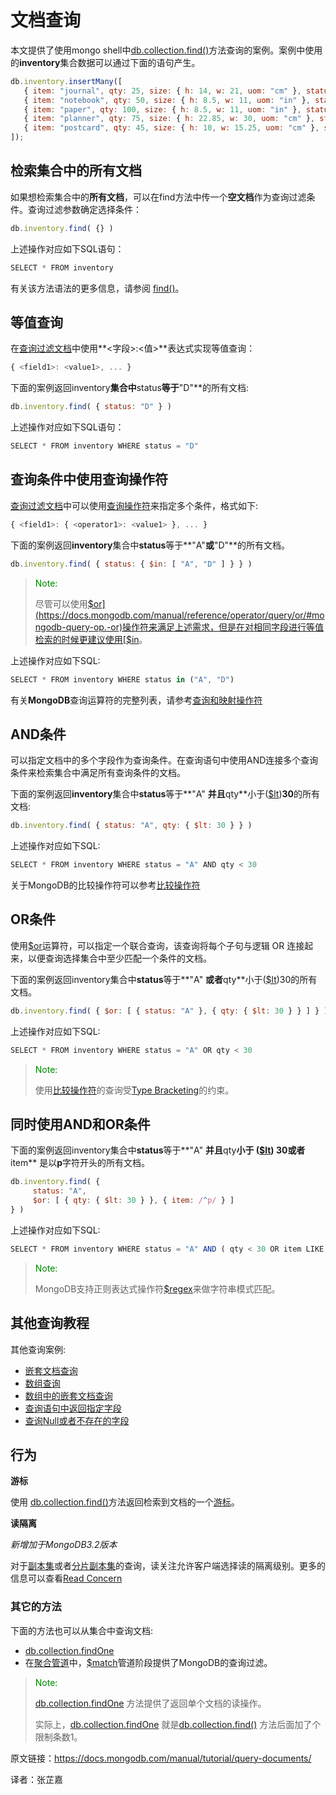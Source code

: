 # 文档查询

本文提供了使用mongo shell中[db.collection.find()](https://docs.mongodb.com/v4.0/reference/method/db.collection.find/#db.collection.find)方法查询的案例。案例中使用的**inventory**集合数据可以通过下面的语句产生。

```javascript
db.inventory.insertMany([
   { item: "journal", qty: 25, size: { h: 14, w: 21, uom: "cm" }, status: "A" },
   { item: "notebook", qty: 50, size: { h: 8.5, w: 11, uom: "in" }, status: "A" },
   { item: "paper", qty: 100, size: { h: 8.5, w: 11, uom: "in" }, status: "D" },
   { item: "planner", qty: 75, size: { h: 22.85, w: 30, uom: "cm" }, status: "D" },
   { item: "postcard", qty: 45, size: { h: 10, w: 15.25, uom: "cm" }, status: "A" }
]);
```



## 检索集合中的所有文档

如果想检索集合中的**所有文档**，可以在find方法中传一个**空文档**作为查询过滤条件。查询过滤参数确定选择条件：

```javascript
db.inventory.find( {} )
```



上述操作对应如下SQL语句：

```javascript
SELECT * FROM inventory
```

有关该方法语法的更多信息，请参阅 [find()](https://docs.mongodb.com/v4.0/reference/method/db.collection.find/#db.collection.find)。



## 等值查询

在[查询过滤文档](https://docs.mongodb.com/manual/core/document/#std-label-document-query-filter)中使用**<字段>:<值>**表达式实现等值查询：

```javascript
{ <field1>: <value1>, ... }
```



下面的案例返回inventory**集合中**status**等于**"D"**的所有文档:

```javascript
db.inventory.find( { status: "D" } )
```



上述操作对应如下SQL语句：

```javascript
SELECT * FROM inventory WHERE status = "D"
```



## 查询条件中使用查询操作符

[查询过滤文档](https://docs.mongodb.com/manual/core/document/#std-label-document-query-filter)中可以使用[查询操作符](https://docs.mongodb.com/manual/reference/operator/query/)来指定多个条件，格式如下:

```javascript
{ <field1>: { <operator1>: <value1> }, ... }
```



下面的案例返回**inventory**集合中**status**等于**"A"**或**"D"**的所有文档。

```javascript
db.inventory.find( { status: { $in: [ "A", "D" ] } } )
```

><font color=Green>Note:</font>
>
>尽管可以使用[$or](https://docs.mongodb.com/manual/reference/operator/query/or/#mongodb-query-op.-or)操作符来满足上述需求，但是在对相同字段进行等值检索的时候更建议使用[$in](https://docs.mongodb.com/manual/reference/operator/query/in/#mongodb-query-op.-in)。



上述操作对应如下SQL:

```javascript
SELECT * FROM inventory WHERE status in ("A", "D")
```

有关**MongoDB**查询运算符的完整列表，请参考[查询和映射操作符](https://docs.mongodb.com/v4.0/reference/operator/query/)



## AND条件 

可以指定文档中的多个字段作为查询条件。在查询语句中使用AND连接多个查询条件来检索集合中满足所有查询条件的文档。



下面的案例返回**inventory**集合中**status**等于**"A" **并且**qty**小于([$lt](https://docs.mongodb.com/manual/reference/operator/query/lt/#mongodb-query-op.-lt))**30**的所有文档:

```javascript
db.inventory.find( { status: "A", qty: { $lt: 30 } } )
```



上述操作对应如下SQL:

```javascript
SELECT * FROM inventory WHERE status = "A" AND qty < 30
```

关于MongoDB的比较操作符可以参考[比较操作符](https://docs.mongodb.com/v4.0/reference/operator/query-comparison/#query-selectors-comparison)



## OR条件

使用[$or](https://docs.mongodb.com/v4.0/reference/operator/query/or/#op._S_or)运算符，可以指定一个联合查询，该查询将每个子句与逻辑 OR 连接起来，以便查询选择集合中至少匹配一个条件的文档。



下面的案例返回inventory集合中**status**等于**"A" **或者**qty**小于([$lt](https://docs.mongodb.com/manual/reference/operator/query/lt/#mongodb-query-op.-lt))30的所有文档。

```javascript
db.inventory.find( { $or: [ { status: "A" }, { qty: { $lt: 30 } } ] } )
```



上述操作对应如下SQL:

```javascript
SELECT * FROM inventory WHERE status = "A" OR qty < 30
```

><font color=Green>Note:</font>
>
>使用[比较操作符](https://docs.mongodb.com/v4.0/reference/operator/query-comparison/#query-selectors-comparison)的查询受[Type Bracketing](https://docs.mongodb.com/v4.0/reference/method/db.collection.find/#type-bracketing)的约束。



## 同时使用AND和OR条件

下面的案例返回inventory集合中**status**等于**"A" **并且**qty**小于 ([$lt](https://docs.mongodb.com/manual/reference/operator/query/lt/#mongodb-query-op.-lt)) **30**或者**item** 是以**p**字符开头的所有文档。

```javascript
db.inventory.find( {
     status: "A",
     $or: [ { qty: { $lt: 30 } }, { item: /^p/ } ]
} )
```



上述操作对应如下SQL:

```javascript
SELECT * FROM inventory WHERE status = "A" AND ( qty < 30 OR item LIKE "p%")
```

><font color=Green>Note:</font>
>
>MongoDB支持正则表达式操作符[$regex](https://docs.mongodb.com/manual/reference/operator/query/regex/#mongodb-query-op.-regex)来做字符串模式匹配。



## 其他查询教程

其他查询案例:

* [嵌套文档查询](https://docs.mongodb.com/manual/tutorial/query-embedded-documents/)
* [数组查询](https://docs.mongodb.com/manual/tutorial/query-arrays/)
* [数组中的嵌套文档查询](https://docs.mongodb.com/manual/tutorial/query-array-of-documents/)
* [查询语句中返回指定字段](https://docs.mongodb.com/manual/tutorial/project-fields-from-query-results/)
* [查询Null或者不存在的字段](https://docs.mongodb.com/manual/tutorial/query-for-null-fields/)



## 行为

**游标** 

使用 [db.collection.find()](https://docs.mongodb.com/v4.0/reference/method/db.collection.find/#db.collection.find)方法返回检索到文档的一个[游标](https://docs.mongodb.com/v4.0/tutorial/iterate-a-cursor/)。



**读隔离**

*新增加于MongoDB3.2版本*

对于[副本集](https://docs.mongodb.com/manual/replication/)或者[分片副本集](https://docs.mongodb.com/manual/sharding/)的查询，读关注允许客户端选择读的隔离级别。更多的信息可以查看[Read Concern](https://docs.mongodb.com/v4.0/reference/read-concern/)



### 其它的方法

下面的方法也可以从集合中查询文档:

* [db.collection.findOne](https://docs.mongodb.com/v4.0/reference/method/db.collection.findOne/#db.collection.findOne)
* 在[聚合管道](https://docs.mongodb.com/v4.0/core/aggregation-pipeline/)中，[$match](https://docs.mongodb.com/v4.0/reference/operator/aggregation/match/#pipe._S_match)管道阶段提供了MongoDB的查询过滤。   

><font color=Green>Note:</font>
>
>[db.collection.findOne](https://docs.mongodb.com/v4.0/reference/method/db.collection.findOne/#db.collection.findOne) 方法提供了返回单个文档的读操作。
>
>实际上，[db.collection.findOne](https://docs.mongodb.com/v4.0/reference/method/db.collection.findOne/#db.collection.findOne) 就是[db.collection.find()](https://docs.mongodb.com/v4.0/reference/method/db.collection.find/#db.collection.find) 方法后面加了个限制条数1。





原文链接：https://docs.mongodb.com/manual/tutorial/query-documents/

译者：张芷嘉
